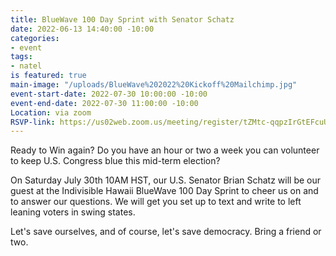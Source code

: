 ```yaml
---
title: BlueWave 100 Day Sprint with Senator Schatz
date: 2022-06-13 14:40:00 -10:00
categories:
- event
tags:
- natel
is featured: true
main-image: "/uploads/BlueWave%202022%20Kickoff%20Mailchimp.jpg"
event-start-date: 2022-07-30 10:00:00 -10:00
event-end-date: 2022-07-30 11:00:00 -10:00
Location: via zoom
RSVP-link: https://us02web.zoom.us/meeting/register/tZMtc-qqpzIrGtEFcuUVCLpthmWZ4tgABAUT
---
```


Ready to Win again?  Do you have an hour or two a week you can volunteer to keep U.S. Congress blue this mid-term election?

On Saturday July 30th 10AM HST, our U.S. Senator Brian Schatz will be our guest at the Indivisible Hawaii BlueWave 100 Day Sprint to cheer us on and to answer our questions.  We will get you set up to text and write to left leaning voters in swing states.  

Let's save ourselves, and of course, let's save democracy. Bring a friend or two.
